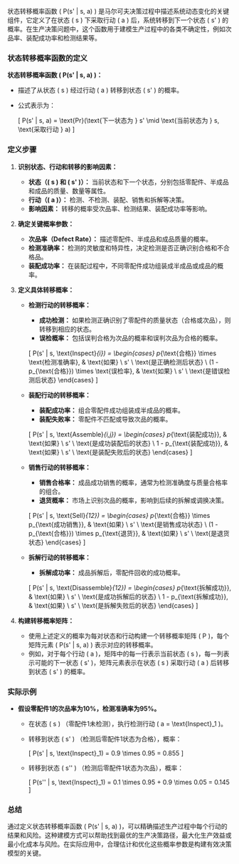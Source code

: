 <!--
 * @Author: Ashington ashington258@proton.me
 * @Date: 2024-09-08 01:45:24
 * @LastEditors: Ashington ashington258@proton.me
 * @LastEditTime: 2024-09-08 01:45:34
 * @FilePath: \mathematical_modelling\5-MDP决策\状态转移函数.md
 * @Description: 请填写简介
 * 联系方式:921488837@qq.com
 * Copyright (c) 2024 by ${git_name_email}, All Rights Reserved. 
-->
状态转移概率函数 \( P(s' | s, a) \) 是马尔可夫决策过程中描述系统动态变化的关键组件，它定义了在状态 \( s \) 下采取行动 \( a \) 后，系统转移到下一个状态 \( s' \) 的概率。在生产决策问题中，这个函数用于建模生产过程中的各类不确定性，例如次品率、装配成功率和检测结果等。

### 状态转移概率函数的定义

**状态转移概率函数 \( P(s' | s, a) \)：**
- 描述了从状态 \( s \) 经过行动 \( a \) 转移到状态 \( s' \) 的概率。
- 公式表示为：

  \[
  P(s' | s, a) = \text{Pr}(\text{下一状态为 } s' \mid \text{当前状态为 } s, \text{采取行动 } a)
  \]

### 定义步骤

1. **识别状态、行动和转移的影响因素：**
   - **状态（\( s \) 和 \( s' \)）：** 当前状态和下一个状态，分别包括零配件、半成品和成品的质量、数量等属性。
   - **行动（\( a \)）：** 检测、不检测、装配、销售和拆解等决策。
   - **影响因素：** 转移的概率受次品率、检测结果、装配成功率等影响。

2. **确定关键概率参数：**
   - **次品率（Defect Rate）：** 描述零配件、半成品和成品质量的概率。
   - **检测准确率：** 检测的灵敏度和特异性，决定检测是否正确识别合格和不合格品。
   - **装配成功率：** 在装配过程中，不同零配件成功组装成半成品或成品的概率。

3. **定义具体转移概率：**

   - **检测行动的转移概率：**
     - **成功检测：** 如果检测正确识别了零配件的质量状态（合格或次品），则转移到相应的状态。
     - **误检概率：** 包括误判合格为次品的概率和误判次品为合格的概率。

     \[
     P(s' | s, \text{Inspect}_{i}) = 
     \begin{cases}
     p_{\text{合格}} \times \text{检测准确率}, & \text{如果} \ s' \ \text{是正确检测后状态} \\
     (1 - p_{\text{合格}}) \times \text{误检率}, & \text{如果} \ s' \ \text{是错误检测后状态}
     \end{cases}
     \]

   - **装配行动的转移概率：**
     - **装配成功率：** 组合零配件成功组装成半成品的概率。
     - **装配失败率：** 零配件不匹配或导致次品的概率。

     \[
     P(s' | s, \text{Assemble}_{i,j}) = 
     \begin{cases}
     p_{\text{装配成功}}, & \text{如果} \ s' \ \text{是成功装配后的状态} \\
     1 - p_{\text{装配成功}}, & \text{如果} \ s' \ \text{是装配失败后的状态}
     \end{cases}
     \]

   - **销售行动的转移概率：**
     - **销售合格率：** 成品成功销售的概率，通常为检测准确度与质量合格率的组合。
     - **退货概率：** 市场上识别次品的概率，影响到后续的拆解或调换决策。

     \[
     P(s' | s, \text{Sell}_{12}) = 
     \begin{cases}
     p_{\text{合格}} \times p_{\text{成功销售}}, & \text{如果} \ s' \ \text{是销售成功状态} \\
     (1 - p_{\text{合格}}) \times p_{\text{退货}}, & \text{如果} \ s' \ \text{是退货状态}
     \end{cases}
     \]

   - **拆解行动的转移概率：**
     - **拆解成功率：** 成品拆解后，零配件回收的成功概率。

     \[
     P(s' | s, \text{Disassemble}_{12}) = 
     \begin{cases}
     p_{\text{拆解成功}}, & \text{如果} \ s' \ \text{是成功拆解后的状态} \\
     1 - p_{\text{拆解成功}}, & \text{如果} \ s' \ \text{是拆解失败后的状态}
     \end{cases}
     \]

4. **构建转移概率矩阵：**
   - 使用上述定义的概率为每对状态和行动构建一个转移概率矩阵 \( P \)，每个矩阵元素 \( P(s' | s, a) \) 表示对应的转移概率。
   - 例如，对于每个行动 \( a \)，矩阵中的每一行表示当前状态 \( s \)，每一列表示可能的下一状态 \( s' \)，矩阵元素表示在状态 \( s \) 采取行动 \( a \) 后转移到状态 \( s' \) 的概率。

### 实际示例

- **假设零配件1的次品率为10%，检测准确率为95%。**
  - 在状态 \( s \) （零配件1未检测），执行检测行动 \( a = \text{Inspect}_1 \)。
  - 转移到状态 \( s' \) （检测后零配件1状态为合格），概率：

    \[
    P(s' | s, \text{Inspect}_1) = 0.9 \times 0.95 = 0.855
    \]

  - 转移到状态 \( s'' \) （检测后零配件1状态为次品），概率：

    \[
    P(s'' | s, \text{Inspect}_1) = 0.1 \times 0.95 + 0.9 \times 0.05 = 0.145
    \]

### 总结

通过定义状态转移概率函数 \( P(s' | s, a) \)，可以精确描述生产过程中每个行动的结果和风险。这种建模方式可以帮助找到最优的生产决策路径，最大化生产效益或最小化成本与风险。在实际应用中，合理估计和优化这些概率参数是构建有效决策模型的关键。